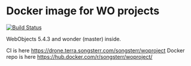 # Docker image for WO projects 

[![Build Status](https://drone.terra.songsterr.com/api/badges/songsterr/woproject/status.svg)](https://drone.terra.songsterr.com/songsterr/woproject)

WebObjects 5.4.3 and wonder (master) inside.

CI is here https://drone.terra.songsterr.com/songsterr/woproject
Docker repo is here https://hub.docker.com/r/songsterr/woproject/
